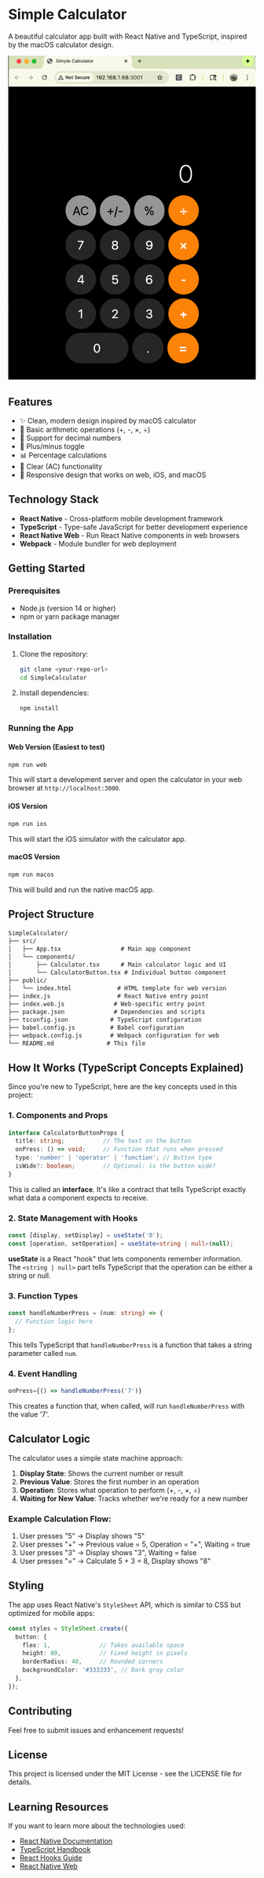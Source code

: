# Simple Calculator

A beautiful calculator app built with React Native and TypeScript, inspired by the macOS calculator design.

![Calculator on Web](calculator_on_web.png)

## Features

- ✨ Clean, modern design inspired by macOS calculator
- 🧮 Basic arithmetic operations (+, -, ×, ÷)
- 🔢 Support for decimal numbers
- 🔄 Plus/minus toggle
- 📊 Percentage calculations
- 🧹 Clear (AC) functionality
- 📱 Responsive design that works on web, iOS, and macOS

## Technology Stack

- **React Native** - Cross-platform mobile development framework
- **TypeScript** - Type-safe JavaScript for better development experience
- **React Native Web** - Run React Native components in web browsers
- **Webpack** - Module bundler for web deployment

## Getting Started

### Prerequisites

- Node.js (version 14 or higher)
- npm or yarn package manager

### Installation

1. Clone the repository:
   ```bash
   git clone <your-repo-url>
   cd SimpleCalculator
   ```

2. Install dependencies:
   ```bash
   npm install
   ```

### Running the App

#### Web Version (Easiest to test)
```bash
npm run web
```
This will start a development server and open the calculator in your web browser at `http://localhost:3000`.

#### iOS Version
```bash
npm run ios
```
This will start the iOS simulator with the calculator app.

#### macOS Version
```bash
npm run macos
```
This will build and run the native macOS app.

## Project Structure

```
SimpleCalculator/
├── src/
│   ├── App.tsx                 # Main app component
│   └── components/
│       ├── Calculator.tsx      # Main calculator logic and UI
│       └── CalculatorButton.tsx # Individual button component
├── public/
│   └── index.html             # HTML template for web version
├── index.js                   # React Native entry point
├── index.web.js              # Web-specific entry point
├── package.json              # Dependencies and scripts
├── tsconfig.json            # TypeScript configuration
├── babel.config.js          # Babel configuration
├── webpack.config.js        # Webpack configuration for web
└── README.md               # This file
```

## How It Works (TypeScript Concepts Explained)

Since you're new to TypeScript, here are the key concepts used in this project:

### 1. **Components and Props**
```typescript
interface CalculatorButtonProps {
  title: string;           // The text on the button
  onPress: () => void;     // Function that runs when pressed
  type: 'number' | 'operator' | 'function'; // Button type
  isWide?: boolean;        // Optional: is the button wide?
}
```
This is called an **interface**. It's like a contract that tells TypeScript exactly what data a component expects to receive.

### 2. **State Management with Hooks**
```typescript
const [display, setDisplay] = useState('0');
const [operation, setOperation] = useState<string | null>(null);
```
**useState** is a React "hook" that lets components remember information. The `<string | null>` part tells TypeScript that the operation can be either a string or null.

### 3. **Function Types**
```typescript
const handleNumberPress = (num: string) => {
  // Function logic here
};
```
This tells TypeScript that `handleNumberPress` is a function that takes a string parameter called `num`.

### 4. **Event Handling**
```typescript
onPress={() => handleNumberPress('7')}
```
This creates a function that, when called, will run `handleNumberPress` with the value '7'.

## Calculator Logic

The calculator uses a simple state machine approach:

1. **Display State**: Shows the current number or result
2. **Previous Value**: Stores the first number in an operation
3. **Operation**: Stores what operation to perform (+, -, ×, ÷)
4. **Waiting for New Value**: Tracks whether we're ready for a new number

### Example Calculation Flow:
1. User presses "5" → Display shows "5"
2. User presses "+" → Previous value = 5, Operation = "+", Waiting = true
3. User presses "3" → Display shows "3", Waiting = false
4. User presses "=" → Calculate 5 + 3 = 8, Display shows "8"

## Styling

The app uses React Native's `StyleSheet` API, which is similar to CSS but optimized for mobile apps:

```typescript
const styles = StyleSheet.create({
  button: {
    flex: 1,              // Takes available space
    height: 80,           // Fixed height in pixels
    borderRadius: 40,     // Rounded corners
    backgroundColor: '#333333', // Dark gray color
  },
});
```

## Contributing

Feel free to submit issues and enhancement requests!

## License

This project is licensed under the MIT License - see the LICENSE file for details.

## Learning Resources

If you want to learn more about the technologies used:

- [React Native Documentation](https://reactnative.dev/docs/getting-started)
- [TypeScript Handbook](https://www.typescriptlang.org/docs/)
- [React Hooks Guide](https://reactjs.org/docs/hooks-intro.html)
- [React Native Web](https://necolas.github.io/react-native-web/)
